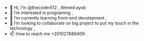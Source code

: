 - 👋 Hi, I’m @thecoder512 , Ahmed ayob
- 👀 I’m interested in programing ,
- 🌱 I’m currently learning front-end devolepment ,
- 💞️ I’m looking to collaborate on big project to put my touch in the technology ,
- 📫 How to reach me +201027689409 .

<!---
thecoder512/thecoder512 is a ✨ special ✨ repository because its `README.md` (this file) appears on your GitHub profile.
You can click the Preview link to take a look at your changes.
--->
